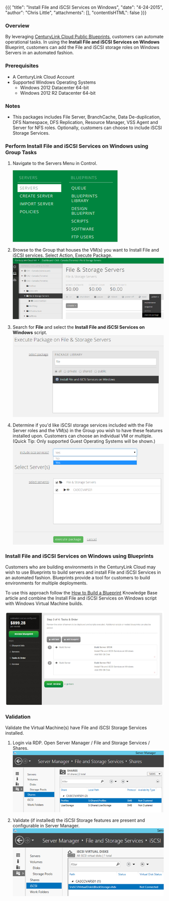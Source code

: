 {{{
  "title": "Install File and iSCSI Services on Windows",
  "date": "4-24-2015",
  "author": "Chris Little",
  "attachments": [],
  "contentIsHTML": false
}}}

### Overview
By leveraging [CenturyLink Cloud Public Blueprints](../Blueprints/centurylink-cloud-public-blueprint-packages.md), customers can automate operational tasks. In using the **Install File and iSCSI Services on Windows** Blueprint, customers can add the File and iSCSI storage roles on Windows Servers in an automated fashion.

### Prerequisites

* A CenturyLink Cloud Account
* Supported Windows Operating Systems
   * Windows 2012 Datacenter 64-bit
   * Windows 2012 R2 Datacenter 64-bit

### Notes
* This packages includes File Server, BranchCache, Data De-duplication, DFS Namespace, DFS Replication, Resource Manager, VSS Agent and Server for NFS roles. Optionally, customers can choose to include iSCSI Storage Services.

### Perform Install File and iSCSI Services on Windows using Group Tasks
1. Navigate to the Servers Menu in Control.
   
   ![Portal Servers Menu](../images/Install-File-and-iSCSI-Services-on-Windows-01.png)

2. Browse to the Group that houses the VM(s) you want to Install File and iSCSI services. Select Action, Execute Package.
   ![execute package on group](../images/Install-File-and-iSCSI-Services-on-Windows-02.png)

3. Search for **File** and select the **Install File and iSCSI Services on Windows** script.
   ![Search for file](../images/Install-File-and-iSCSI-Services-on-Windows-03.png)

4. Determine if you'd like iSCSI storage services included with the File Server roles and the VM(s) in the Group you wish to have these features installed upon. Customers can choose an individual VM or multiple. (Quick Tip: Only supported Guest Operating Systems will be shown.)
   ![Select Features and Servers](../images/Install-File-and-iSCSI-Services-on-Windows-04.png)

### Install File and iSCSI Services on Windows using Blueprints
Customers who are building environments in the CenturyLink Cloud may wish to use Blueprints to build servers and install File and iSCSI Services in an automated fashion. Blueprints provide a tool for customers to build environments for multiple deployments.

To use this approach follow the [How to Build a Blueprint](../Blueprints/how-to-build-a-blueprint.md) Knowledge Base article and combine the Install File and iSCSI Services on Windows script with Windows Virtual Machine builds.

![File and Storage Servers Environment](../images/Install-File-and-iSCSI-Services-on-Windows-05.png)

### Validation
Validate the Virtual Machine(s) have File and iSCSI Storage Services installed.
1. Login via RDP. Open Server Manager / File and Storage Services / Shares.  
   ![validate shares](../images/Install-File-and-iSCSI-Services-on-Windows-06.png)

2.  Validate (if installed) the iSCSI Storage features are present and configurable in Server Manager.
   ![Validate iSCSI](../images/Install-File-and-iSCSI-Services-on-Windows-07.png)
